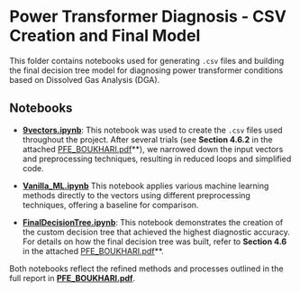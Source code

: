 # Power Transformer Diagnosis - CSV Creation and Final Model

This folder contains notebooks used for generating `.csv` files and building the final decision tree model for diagnosing power transformer conditions based on Dissolved Gas Analysis (DGA).

## Notebooks

- **[9vectors.ipynb](Machine-learning-for-diagnosing-power-transformers/Notebooks9vectors.ipynb)**: This notebook was used to create the `.csv` files used throughout the project. After several trials (see **Section 4.6.2** in the attached [PFE_BOUKHARI.pdf](PFE_BOUKHARI.pdf)**), we narrowed down the input vectors and preprocessing techniques, resulting in reduced loops and simplified code.
  

- **[Vanilla_ML.ipynb](Machine-learning-for-diagnosing-power-transformers/Notebooks/Vanila_ML.ipynb)** This notebook applies various machine learning methods directly to the vectors using different preprocessing techniques, offering a baseline for comparison.


- **[FinalDecisionTree.ipynb](Machine-learning-for-diagnosing-power-transformers/NotebooksFinalDecisionTree.ipynb)**: This notebook demonstrates the creation of the custom decision tree that achieved the highest diagnostic accuracy. For details on how the final decision tree was built, refer to **Section 4.6** in the attached [PFE_BOUKHARI.pdf](PFE_BOUKHARI.pdf)**.

Both notebooks reflect the refined methods and processes outlined in the full report in **[PFE_BOUKHARI.pdf](PFE_BOUKHARI.pdf)**.
